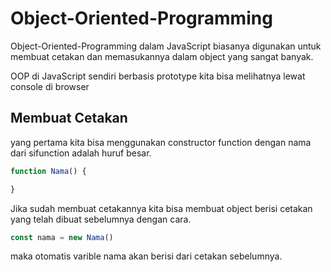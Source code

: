 # Object-Oriented-Programming  

Object-Oriented-Programming dalam JavaScript biasanya digunakan untuk membuat cetakan dan memasukannya dalam object yang sangat banyak.  

OOP di JavaScript sendiri berbasis prototype kita bisa melihatnya lewat console di browser  

## Membuat Cetakan

yang pertama kita bisa menggunakan constructor function dengan nama dari sifunction adalah huruf besar.  
``` javascript
function Nama() {

}
```

Jika sudah membuat cetakannya kita bisa membuat object berisi cetakan yang telah dibuat sebelumnya dengan cara.  
``` javascript
const nama = new Nama()
```

maka otomatis varible nama akan berisi dari cetakan sebelumnya.  
